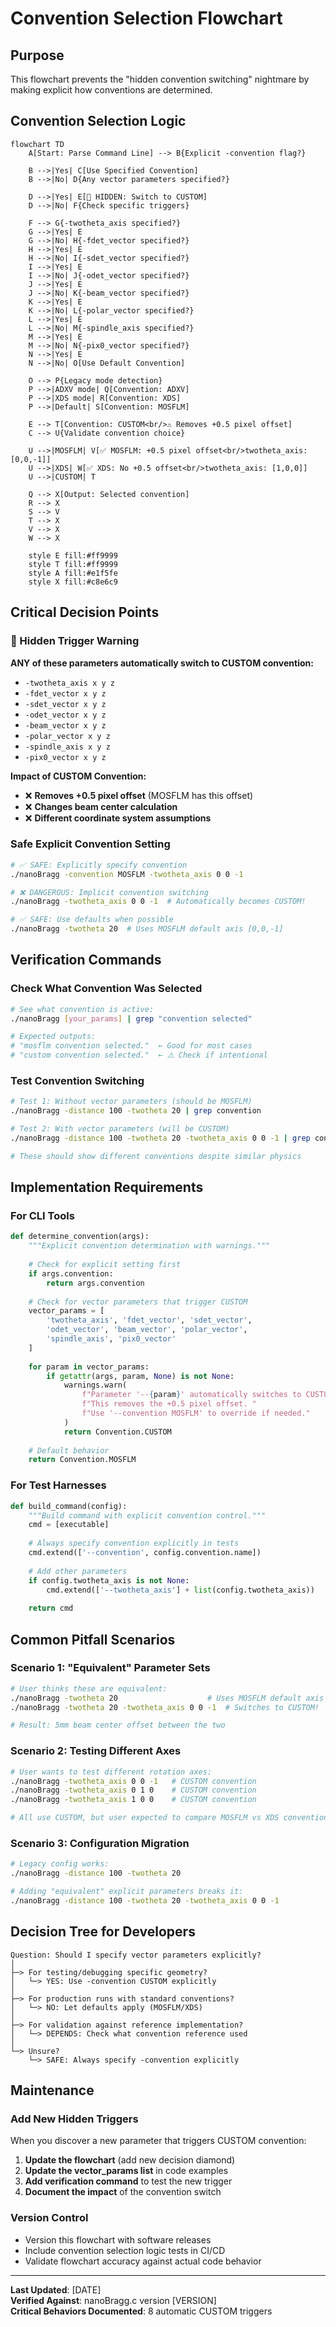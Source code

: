 # Convention Selection Flowchart

## Purpose
This flowchart prevents the "hidden convention switching" nightmare by making explicit how conventions are determined.

## Convention Selection Logic

```mermaid
flowchart TD
    A[Start: Parse Command Line] --> B{Explicit -convention flag?}
    
    B -->|Yes| C[Use Specified Convention]
    B -->|No| D{Any vector parameters specified?}
    
    D -->|Yes| E[🚨 HIDDEN: Switch to CUSTOM]
    D -->|No| F{Check specific triggers}
    
    F --> G{-twotheta_axis specified?}
    G -->|Yes| E
    G -->|No| H{-fdet_vector specified?}
    H -->|Yes| E
    H -->|No| I{-sdet_vector specified?}
    I -->|Yes| E
    I -->|No| J{-odet_vector specified?}
    J -->|Yes| E
    J -->|No| K{-beam_vector specified?}
    K -->|Yes| E
    K -->|No| L{-polar_vector specified?}
    L -->|Yes| E
    L -->|No| M{-spindle_axis specified?}
    M -->|Yes| E
    M -->|No| N{-pix0_vector specified?}
    N -->|Yes| E
    N -->|No| O[Use Default Convention]
    
    O --> P{Legacy mode detection}
    P -->|ADXV mode| Q[Convention: ADXV]
    P -->|XDS mode| R[Convention: XDS]
    P -->|Default| S[Convention: MOSFLM]
    
    E --> T[Convention: CUSTOM<br/>⚠️ Removes +0.5 pixel offset]
    C --> U{Validate convention choice}
    
    U -->|MOSFLM| V[✅ MOSFLM: +0.5 pixel offset<br/>twotheta_axis: [0,0,-1]]
    U -->|XDS| W[✅ XDS: No +0.5 offset<br/>twotheta_axis: [1,0,0]]
    U -->|CUSTOM| T
    
    Q --> X[Output: Selected convention]
    R --> X
    S --> V
    T --> X
    V --> X
    W --> X
    
    style E fill:#ff9999
    style T fill:#ff9999
    style A fill:#e1f5fe
    style X fill:#c8e6c9
```

## Critical Decision Points

### 🚨 Hidden Trigger Warning

**ANY of these parameters automatically switch to CUSTOM convention:**
- `-twotheta_axis x y z`
- `-fdet_vector x y z`  
- `-sdet_vector x y z`
- `-odet_vector x y z`
- `-beam_vector x y z`
- `-polar_vector x y z`
- `-spindle_axis x y z`
- `-pix0_vector x y z`

**Impact of CUSTOM Convention:**
- ❌ **Removes +0.5 pixel offset** (MOSFLM has this offset)
- ❌ **Changes beam center calculation**
- ❌ **Different coordinate system assumptions**

### Safe Explicit Convention Setting

```bash
# ✅ SAFE: Explicitly specify convention
./nanoBragg -convention MOSFLM -twotheta_axis 0 0 -1

# ❌ DANGEROUS: Implicit convention switching
./nanoBragg -twotheta_axis 0 0 -1  # Automatically becomes CUSTOM!

# ✅ SAFE: Use defaults when possible  
./nanoBragg -twotheta 20  # Uses MOSFLM default axis [0,0,-1]
```

## Verification Commands

### Check What Convention Was Selected
```bash
# See what convention is active:
./nanoBragg [your_params] | grep "convention selected"

# Expected outputs:
# "mosflm convention selected."  ← Good for most cases
# "custom convention selected."  ← ⚠️ Check if intentional
```

### Test Convention Switching
```bash
# Test 1: Without vector parameters (should be MOSFLM)
./nanoBragg -distance 100 -twotheta 20 | grep convention

# Test 2: With vector parameters (will be CUSTOM)
./nanoBragg -distance 100 -twotheta 20 -twotheta_axis 0 0 -1 | grep convention

# These should show different conventions despite similar physics
```

## Implementation Requirements

### For CLI Tools
```python
def determine_convention(args):
    """Explicit convention determination with warnings."""
    
    # Check for explicit setting first
    if args.convention:
        return args.convention
    
    # Check for vector parameters that trigger CUSTOM
    vector_params = [
        'twotheta_axis', 'fdet_vector', 'sdet_vector', 
        'odet_vector', 'beam_vector', 'polar_vector',
        'spindle_axis', 'pix0_vector'
    ]
    
    for param in vector_params:
        if getattr(args, param, None) is not None:
            warnings.warn(
                f"Parameter '--{param}' automatically switches to CUSTOM convention. "
                f"This removes the +0.5 pixel offset. "
                f"Use '--convention MOSFLM' to override if needed."
            )
            return Convention.CUSTOM
    
    # Default behavior
    return Convention.MOSFLM
```

### For Test Harnesses
```python
def build_command(config):
    """Build command with explicit convention control."""
    cmd = [executable]
    
    # Always specify convention explicitly in tests
    cmd.extend(['--convention', config.convention.name])
    
    # Add other parameters
    if config.twotheta_axis is not None:
        cmd.extend(['--twotheta_axis'] + list(config.twotheta_axis))
        
    return cmd
```

## Common Pitfall Scenarios

### Scenario 1: "Equivalent" Parameter Sets
```bash
# User thinks these are equivalent:
./nanoBragg -twotheta 20                    # Uses MOSFLM default axis
./nanoBragg -twotheta 20 -twotheta_axis 0 0 -1  # Switches to CUSTOM!

# Result: 5mm beam center offset between the two
```

### Scenario 2: Testing Different Axes
```bash
# User wants to test different rotation axes:
./nanoBragg -twotheta_axis 0 0 -1   # CUSTOM convention
./nanoBragg -twotheta_axis 0 1 0    # CUSTOM convention  
./nanoBragg -twotheta_axis 1 0 0    # CUSTOM convention

# All use CUSTOM, but user expected to compare MOSFLM vs XDS conventions
```

### Scenario 3: Configuration Migration
```bash
# Legacy config works:
./nanoBragg -distance 100 -twotheta 20

# Adding "equivalent" explicit parameters breaks it:
./nanoBragg -distance 100 -twotheta 20 -twotheta_axis 0 0 -1
```

## Decision Tree for Developers

```
Question: Should I specify vector parameters explicitly?
│
├─> For testing/debugging specific geometry? 
│   └─> YES: Use -convention CUSTOM explicitly
│
├─> For production runs with standard conventions?
│   └─> NO: Let defaults apply (MOSFLM/XDS)  
│
├─> For validation against reference implementation?
│   └─> DEPENDS: Check what convention reference used
│
└─> Unsure?
    └─> SAFE: Always specify -convention explicitly
```

## Maintenance

### Add New Hidden Triggers
When you discover a new parameter that triggers CUSTOM convention:

1. **Update the flowchart** (add new decision diamond)
2. **Update the vector_params list** in code examples
3. **Add verification command** to test the new trigger
4. **Document the impact** of the convention switch

### Version Control
- Version this flowchart with software releases
- Include convention selection logic tests in CI/CD
- Validate flowchart accuracy against actual code behavior

---

**Last Updated**: [DATE]  
**Verified Against**: nanoBragg.c version [VERSION]  
**Critical Behaviors Documented**: 8 automatic CUSTOM triggers